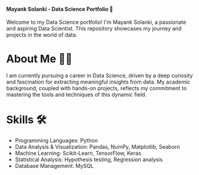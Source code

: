 #### Mayank Solanki - Data Science Portfolio 🚀
Welcome to my Data Science portfolio! I'm Mayank Solanki, a passionate and aspiring Data Scientist. This repository showcases my journey and projects in the world of data.

# About Me 👨‍💻
I am currently pursuing a career in Data Science, driven by a deep curiosity and fascination for extracting meaningful insights from data. My academic background, coupled with hands-on projects, reflects my commitment to mastering the tools and techniques of this dynamic field.

# Skills 🛠️
- Programming Languages: Python
- Data Analysis & Visualization: Pandas, NumPy, Matplotlib, Seaborn
- Machine Learning: Scikit-Learn, TensorFlow, Keras
- Statistical Analysis: Hypothesis testing, Regression analysis
- Database Management: MySQL
